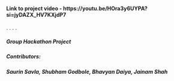 <h4>Link to project video - https://youtu.be/HOra3y6UYPA?si=jyDAZX_HV7KXjdP7</h4>



.
.
.
.



<h5>Group Hackathon Project</h5>
<h5>Contributors:</h5>
<h5>Saurin Savla, Shubham Godbole, Bhavyan Daiya, Jainam Shah</h5>
